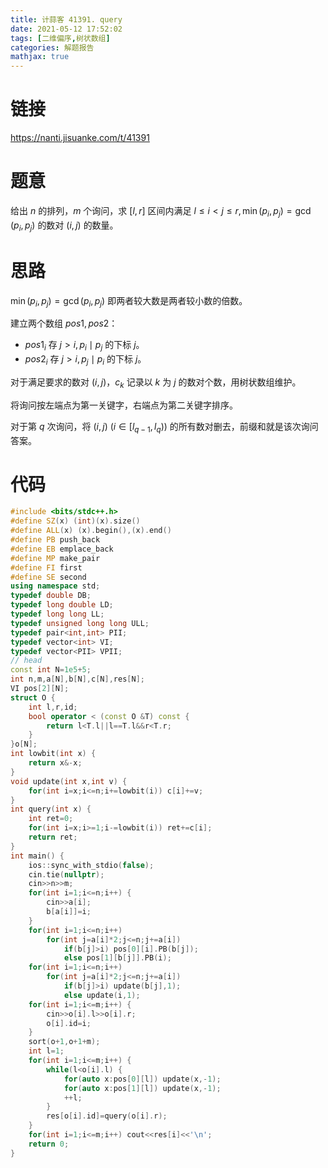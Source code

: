 ```yaml
---
title: 计蒜客 41391. query
date: 2021-05-12 17:52:02
tags: [二维偏序,树状数组]
categories: 解题报告
mathjax: true
---
```


# 链接

<https://nanti.jisuanke.com/t/41391>

# 题意

给出 $n$ 的排列，$m$ 个询问，求 $[l,r]$ 区间内满足 $l\le i<j\le r,\min(p_i,p_j)=\gcd(p_i,p_j)$ 的数对 $(i,j)$ 的数量。

<!--more-->

# 思路

$\min(p_i,p_j)=\gcd(p_i,p_j)$ 即两者较大数是两者较小数的倍数。

建立两个数组 $pos1,pos2$：

- $pos1_i$ 存 $j>i,p_i\mid p_j$ 的下标 $j$。
- $pos2_i$ 存 $j>i,p_j\mid p_i$ 的下标 $j$。

对于满足要求的数对 $(i,j)$，$c_k$ 记录以 $k$ 为 $j$ 的数对个数，用树状数组维护。


将询问按左端点为第一关键字，右端点为第二关键字排序。

对于第 $q$ 次询问，将 $(i,j)$ ($i\in[l_{q-1},l_q))$ 的所有数对删去，前缀和就是该次询问答案。

# 代码

```cpp
#include <bits/stdc++.h>
#define SZ(x) (int)(x).size()
#define ALL(x) (x).begin(),(x).end()
#define PB push_back
#define EB emplace_back
#define MP make_pair
#define FI first
#define SE second
using namespace std;
typedef double DB;
typedef long double LD;
typedef long long LL;
typedef unsigned long long ULL;
typedef pair<int,int> PII;
typedef vector<int> VI;
typedef vector<PII> VPII;
// head
const int N=1e5+5;
int n,m,a[N],b[N],c[N],res[N];
VI pos[2][N];
struct O {
    int l,r,id;
    bool operator < (const O &T) const {
        return l<T.l||l==T.l&&r<T.r;
    }
}o[N];
int lowbit(int x) {
    return x&-x;
}
void update(int x,int v) {
    for(int i=x;i<=n;i+=lowbit(i)) c[i]+=v;
}
int query(int x) {
    int ret=0;
    for(int i=x;i>=1;i-=lowbit(i)) ret+=c[i];
    return ret;
}
int main() {
    ios::sync_with_stdio(false);
    cin.tie(nullptr);
    cin>>n>>m;
    for(int i=1;i<=n;i++) {
        cin>>a[i];
        b[a[i]]=i;
    }
    for(int i=1;i<=n;i++)
        for(int j=a[i]*2;j<=n;j+=a[i])
            if(b[j]>i) pos[0][i].PB(b[j]);
            else pos[1][b[j]].PB(i);
    for(int i=1;i<=n;i++)
        for(int j=a[i]*2;j<=n;j+=a[i])
            if(b[j]>i) update(b[j],1);
            else update(i,1);
    for(int i=1;i<=m;i++) {
        cin>>o[i].l>>o[i].r;
        o[i].id=i;
    }
    sort(o+1,o+1+m);
    int l=1;
    for(int i=1;i<=m;i++) {
        while(l<o[i].l) {
            for(auto x:pos[0][l]) update(x,-1);
            for(auto x:pos[1][l]) update(x,-1);
            ++l;
        }
        res[o[i].id]=query(o[i].r);
    }
    for(int i=1;i<=m;i++) cout<<res[i]<<'\n';
    return 0;
}
```